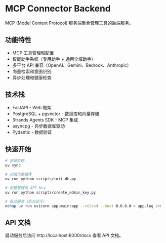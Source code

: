 # MCP Connector Backend

MCP (Model Context Protocol) 服务端集合管理工具的后端服务。

## 功能特性

- MCP 工具管理和配置
- 智能助手系统（专用助手 + 通用全域助手）
- 多平台 API 兼容（OpenAI、Gemini、Bedrock、Anthropic）
- 向量检索和意图识别
- 异步处理和健康检查

## 技术栈

- FastAPI - Web 框架
- PostgreSQL + pgvector - 数据库和向量存储
- Strands Agents SDK - MCP 集成
- asyncpg - 异步数据库驱动
- Pydantic - 数据验证

## 快速开始

```bash
# 安装依赖
uv sync

# 初始化数据库
uv run python scripts/init_db.py

# 创建管理员 API Key
uv run python scripts/create_admin_key.py

# 启动服务（后台运行）
nohup uv run uvicorn app.main:app --reload --host 0.0.0.0 > app.log 2>&1 &
```

## API 文档

启动服务后访问 http://localhost:8000/docs 查看 API 文档。
